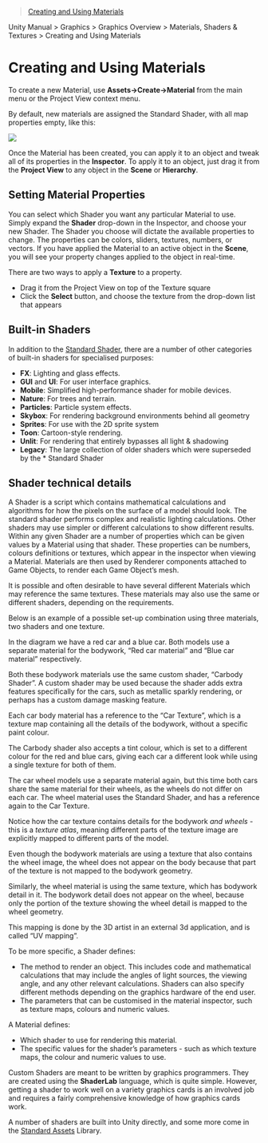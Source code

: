 > [Creating and Using Materials](http://docs.unity3d.com/Manual/Materials.html)

Unity Manual > Graphics > Graphics Overview > Materials, Shaders & Textures > Creating and Using Materials

# Creating and Using Materials
To create a new Material, use **Assets->Create->Material** from the main menu or the Project View context menu.

By default, new materials are assigned the Standard Shader, with all map properties empty, like this:

![](http://docs.unity3d.com/uploads/Main/StandardShaderNewEmptyMaterial.png)

Once the Material has been created, you can apply it to an object and tweak all of its properties in the **Inspector**. To apply it to an object, just drag it from the **Project View** to any object in the **Scene** or **Hierarchy**.

## Setting Material Properties

You can select which Shader you want any particular Material to use. Simply expand the **Shader** drop-down in the Inspector, and choose your new Shader. The Shader you choose will dictate the available properties to change. The properties can be colors, sliders, textures, numbers, or vectors. If you have applied the Material to an active object in the **Scene**, you will see your property changes applied to the object in real-time.

There are two ways to apply a **Texture** to a property.

* Drag it from the Project View on top of the Texture square
* Click the **Select** button, and choose the texture from the drop-down list that appears

## Built-in Shaders

In addition to the [Standard Shader](http://docs.unity3d.com/Manual/shader-StandardShader.html), there are a number of other categories of built-in shaders for specialised purposes:

* **FX**: Lighting and glass effects.
* **GUI** and **UI**: For user interface graphics.
* **Mobile**: Simplified high-performance shader for mobile devices.
* **Nature**: For trees and terrain.
* **Particles**: Particle system effects.
* **Skybox**: For rendering background environments behind all geometry
* **Sprites**: For use with the 2D sprite system
* **Toon**: Cartoon-style rendering.
* **Unlit**: For rendering that entirely bypasses all light & shadowing
* **Legacy**: The large collection of older shaders which were superseded by the * Standard Shader

## Shader technical details

A Shader is a script which contains mathematical calculations and algorithms for how the pixels on the surface of a model should look. The standard shader performs complex and realistic lighting calculations. Other shaders may use simpler or different calculations to show different results. Within any given Shader are a number of properties which can be given values by a Material using that shader. These properties can be numbers, colours definitions or textures, which appear in the inspector when viewing a Material. Materials are then used by Renderer components attached to Game Objects, to render each Game Object’s mesh.

It is possible and often desirable to have several different Materials which may reference the same textures. These materials may also use the same or different shaders, depending on the requirements.

Below is an example of a possible set-up combination using three materials, two shaders and one texture.


In the diagram we have a red car and a blue car. Both models use a separate material for the bodywork, “Red car material” and “Blue car material” respectively.

Both these bodywork materials use the same custom shader, “Carbody Shader”. A custom shader may be used because the shader adds extra features specifically for the cars, such as metallic sparkly rendering, or perhaps has a custom damage masking feature.

Each car body material has a reference to the “Car Texture”, which is a texture map containing all the details of the bodywork, without a specific paint colour.

The Carbody shader also accepts a tint colour, which is set to a different colour for the red and blue cars, giving each car a different look while using a single texture for both of them.

The car wheel models use a separate material again, but this time both cars share the same material for their wheels, as the wheels do not differ on each car. The wheel material uses the Standard Shader, and has a reference again to the Car Texture.

Notice how the car texture contains details for the bodywork _and wheels_ - this is a _texture atlas_, meaning different parts of the texture image are explicitly mapped to different parts of the model.

Even though the bodywork materials are using a texture that also contains the wheel image, the wheel does not appear on the body because that part of the texture is not mapped to the bodywork geometry.

Similarly, the wheel material is using the same texture, which has bodywork detail in it. The bodywork detail does not appear on the wheel, because only the portion of the texture showing the wheel detail is mapped to the wheel geometry.

This mapping is done by the 3D artist in an external 3d application, and is called “UV mapping”.

To be more specific, a Shader defines:
* The method to render an object. This includes code and mathematical calculations that may include the angles of light sources, the viewing angle, and any other relevant calculations. Shaders can also specify different methods depending on the graphics hardware of the end user.
* The parameters that can be customised in the material inspector, such as texture maps, colours and numeric values.

A Material defines:
* Which shader to use for rendering this material.
* The specific values for the shader’s parameters - such as which texture maps, the colour and numeric values to use.

Custom Shaders are meant to be written by graphics programmers. They are created using the **ShaderLab** language, which is quite simple. However, getting a shader to work well on a variety graphics cards is an involved job and requires a fairly comprehensive knowledge of how graphics cards work.

A number of shaders are built into Unity directly, and some more come in the [Standard Assets](http://docs.unity3d.com/Manual/HOWTO-InstallStandardAssets.html) Library.

